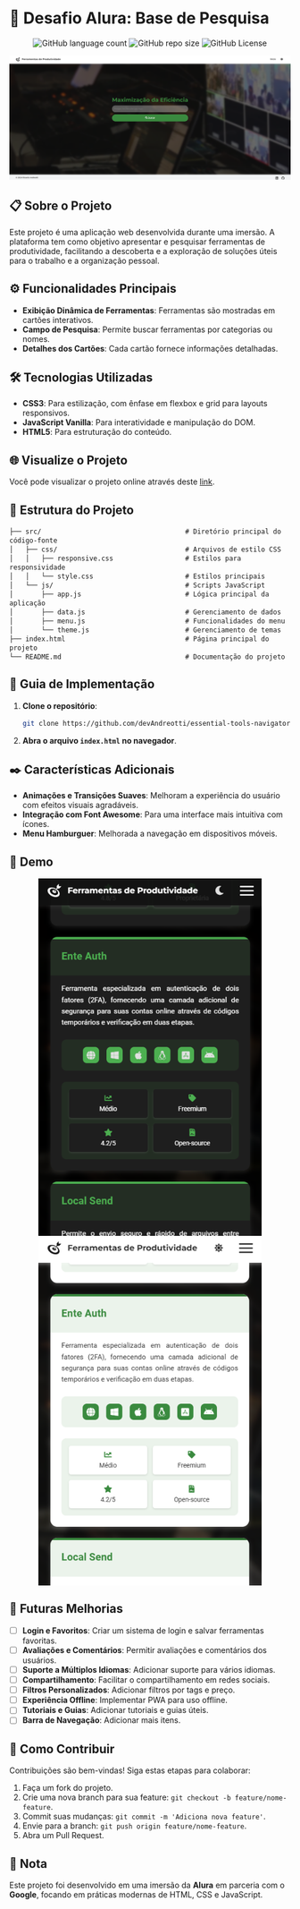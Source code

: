 <!-- Projeto Finalizado -->
# 🔎 Desafio Alura: Base de Pesquisa
<p align="center">
  <!-- Contador de linguagens do GitHub -->
  <img alt="GitHub language count" src="https://img.shields.io/github/languages/count/devAndreotti/essential-tools-navigator?color=FFF&labelColor=4bae4f&style=flat-square">
  <!-- Tamanho do repositório no GitHub -->
  <img alt="GitHub repo size" src="https://img.shields.io/github/repo-size/devAndreotti/essential-tools-navigator?color=FFF&labelColor=4bae4f&style=flat-square">
  <!-- Licença do GitHub -->
  <img alt="GitHub License" src="https://img.shields.io/github/license/devAndreotti/devAndreotti?color=FFF&labelColor=4bae4f&style=flat-square">
</p>

<div align="center">
  <img src="./home-white.png" alt="Home no Tema Claro">
</div>

## 📋 Sobre o Projeto
Este projeto é uma aplicação web desenvolvida durante uma imersão. A plataforma tem como objetivo apresentar e pesquisar ferramentas de produtividade, facilitando a descoberta e a exploração de soluções úteis para o trabalho e a organização pessoal.

## ⚙️ Funcionalidades Principais
- **Exibição Dinâmica de Ferramentas**: Ferramentas são mostradas em cartões interativos.
- **Campo de Pesquisa**: Permite buscar ferramentas por categorias ou nomes.
- **Detalhes dos Cartões**: Cada cartão fornece informações detalhadas.

## 🛠 Tecnologias Utilizadas
- **CSS3**: Para estilização, com ênfase em flexbox e grid para layouts responsivos.
- **JavaScript Vanilla**: Para interatividade e manipulação do DOM.
- **HTML5**: Para estruturação do conteúdo.

## 🌐 Visualize o Projeto
Você pode visualizar o projeto online através deste [link](https://devandreotti.github.io/essential-tools-navigator/).

## 📂 Estrutura do Projeto
```
├── src/                                    # Diretório principal do código-fonte
│   ├── css/                                # Arquivos de estilo CSS
│   │   ├── responsive.css                  # Estilos para responsividade
│   │   └── style.css                       # Estilos principais
│   └── js/                                 # Scripts JavaScript
│       ├── app.js                          # Lógica principal da aplicação
│       ├── data.js                         # Gerenciamento de dados
│       ├── menu.js                         # Funcionalidades do menu
│       └── theme.js                        # Gerenciamento de temas
├── index.html                              # Página principal do projeto
└── README.md                               # Documentação do projeto
```

## 🧭 Guia de Implementação
1. **Clone o repositório**:
   ```bash
   git clone https://github.com/devAndreotti/essential-tools-navigator.git
   ```
2. **Abra o arquivo `index.html` no navegador**.

## ✒️ Características Adicionais
- **Animações e Transições Suaves**: Melhoram a experiência do usuário com efeitos visuais agradáveis.
- **Integração com Font Awesome**: Para uma interface mais intuitiva com ícones.
- **Menu Hamburguer**: Melhorada a navegação em dispositivos móveis.

## 📱 Demo
<div align="center">
  <img src="./cell-cards-black.png" alt="Cards no Tema Escuro" width="400" style="display: block;">
  <img src="./cell-cards-white.png" alt="Cards no Tema Claro" width="400" style="display: block;">
</div>

## 🚀 Futuras Melhorias
- [ ] **Login e Favoritos**: Criar um sistema de login e salvar ferramentas favoritas.
- [ ] **Avaliações e Comentários**: Permitir avaliações e comentários dos usuários.
- [ ] **Suporte a Múltiplos Idiomas**: Adicionar suporte para vários idiomas.
- [ ] **Compartilhamento**: Facilitar o compartilhamento em redes sociais.
- [ ] **Filtros Personalizados**: Adicionar filtros por tags e preço.
- [ ] **Experiência Offline**: Implementar PWA para uso offline.
- [ ] **Tutoriais e Guias**: Adicionar tutoriais e guias úteis.
- [ ] **Barra de Navegação**: Adicionar mais itens.

## 💪 Como Contribuir
Contribuições são bem-vindas! Siga estas etapas para colaborar:
1. Faça um fork do projeto.
2. Crie uma nova branch para sua feature: `git checkout -b feature/nome-feature`.
3. Commit suas mudanças: `git commit -m 'Adiciona nova feature'`.
4. Envie para a branch: `git push origin feature/nome-feature`.
5. Abra um Pull Request.

## 📝 Nota
Este projeto foi desenvolvido em uma imersão da **Alura** em parceria com o **Google**, focando em práticas modernas de HTML, CSS e JavaScript.

